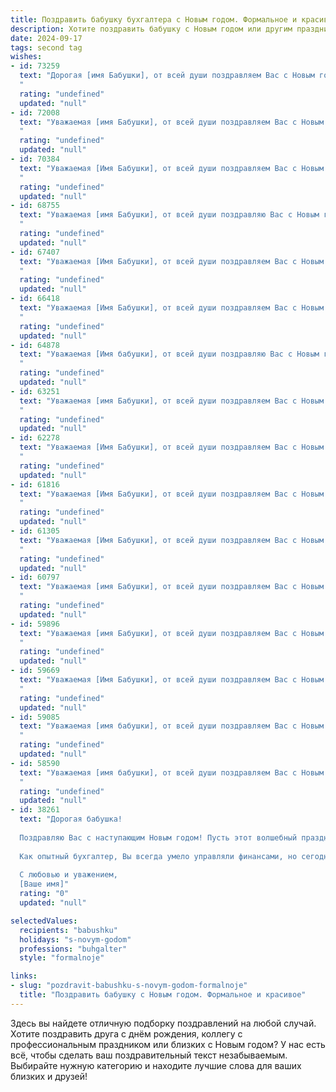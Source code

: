 ```yaml
---
title: Поздравить бабушку бухгалтера с Новым годом. Формальное и красивое
description: Хотите поздравить бабушку с Новым годом или другим праздником? Наш ИИ создаст незабываемое поздравление, а вы обязательно выделитесь среди других.  
date: 2024-09-17
tags: second tag
wishes:
- id: 73259
  text: "Дорогая [имя Бабушки], от всей души поздравляем Вас с Новым годом! Пусть наступающий год будет полон радости, благополучия и финансового процветания! Желаем Вам крепкого здоровья, оптимизма и новых свершений в вашем нелёгком, но важном деле – бухгалтерии. Пусть Новый год принесет Вам только приятные сюрпризы и станет успешным во всех смыслах!
  "
  rating: "undefined"
  updated: "null"
- id: 72008
  text: "Уважаемая [имя Бабушки], от всей души поздравляем Вас с Новым годом! Желаем Вам крепкого здоровья, семейного благополучия,  радости и мира в наступающем году. Пусть Ваш профессионализм и опыт  бухгалтера всегда остаются на высоте, а работа приносит только удовлетворение.
  "
  rating: "undefined"
  updated: "null"
- id: 70384
  text: "Уважаемая [Имя Бабушки], от всей души поздравляем Вас с Новым годом! Пусть этот год принесет Вам крепкое здоровье, финансовую стабильность и благополучие. Желаем Вам оставаться такой же активной и жизнерадостной, как всегда. Пусть грядущий год станет для Вас годом новых побед и свершений!
  "
  rating: "undefined"
  updated: "null"
- id: 68755
  text: "Уважаемая [имя Бабушки], от всей души поздравляю Вас с Новым годом! Пусть этот год принесет Вам крепкое здоровье, душевное спокойствие и множество радостных событий. Желаю, чтобы все Ваши начинания были успешными, а жизнь была наполнена теплом, любовью и заботой близких.
  "
  rating: "undefined"
  updated: "null"
- id: 67407
  text: "Уважаемая [Имя Бабушки], от всей души поздравляем Вас с Новым годом! Желаем Вам крепкого здоровья, благополучия, радости и семейного тепла. Пусть новый год принесет  Вам  успех и процветание, а работа бухгалтера будет легкой и приятной. С Новым годом!
  "
  rating: "undefined"
  updated: "null"
- id: 66418
  text: "Уважаемая [Имя Бабушки], от всей души поздравляем Вас с Новым годом! Желаем Вам крепкого здоровья, семейного благополучия и праздничного настроения. Пусть наступающий год принесет Вам радость, успех и финансовую стабильность. Пусть Ваша профессиональная деятельность, работа бухгалтера, приносит Вам удовлетворение и признание!
  "
  rating: "undefined"
  updated: "null"
- id: 64878
  text: "Уважаемая [Имя бабушки], от всей души поздравляю Вас с Новым годом! Желаю крепкого здоровья, семейного благополучия и, конечно же, успехов в Вашей профессиональной сфере. Пусть наступающий год принесет Вам множество радостных моментов, исполнение всех желаний и  только положительные эмоции.
  "
  rating: "undefined"
  updated: "null"
- id: 63251
  text: "Уважаемая [имя Бабушки], от всей души поздравляем Вас с Новым годом! Желаем Вам крепкого здоровья, благополучия, радости и добра в Новом году. Пусть работа Вашего бухгалтерского отдела будет легкой и успешной, а в личной жизни — царит мир и гармония!
  "
  rating: "undefined"
  updated: "null"
- id: 62278
  text: "Уважаемая [Имя Бабушки], от всей души поздравляем Вас с Новым годом! Желаем Вам крепкого здоровья, семейного благополучия и праздничного настроения. Пусть этот год принесет Вам радость, успех и финансовое процветание!
  "
  rating: "undefined"
  updated: "null"
- id: 61816
  text: "Уважаемая [Имя Бабушки], от всей души поздравляем Вас с Новым годом! Желаем Вам крепкого здоровья, душевного спокойствия и благополучия в наступающем году. Пусть Новый год принесет Вам только радость, успех и приятные моменты. Спасибо Вам за Ваш труд и преданность профессии бухгалтера!
  "
  rating: "undefined"
  updated: "null"
- id: 61305
  text: "Уважаемая [Имя Бабушки], от всей души поздравляем Вас с Новым годом! Желаем Вам крепкого здоровья, оптимизма, семейного благополучия и, конечно же, профессиональных успехов в новом году! Пусть работа приносит только радость, а результаты будут всегда положительными. С Новым годом!
  "
  rating: "undefined"
  updated: "null"
- id: 60797
  text: "Уважаемая [имя Бабушки], от всей души поздравляем Вас с Новым годом! Пусть этот год станет для Вас временем радости, благополучия и процветания. Желаем Вам крепкого здоровья, оптимизма и новых, интересных задач в Вашей профессиональной деятельности. Пусть Новый год принесет Вам только приятные сюрпризы и исполнение всех Ваших желаний!
  "
  rating: "undefined"
  updated: "null"
- id: 59896
  text: "Уважаемая [имя Бабушки], от всей души поздравляем Вас с Новым годом! Пусть наступающий год принесет Вам крепкое здоровье, семейное благополучие и финансовую стабильность. Желаем Вам новых профессиональных успехов, ведь Ваш опыт и мастерство как бухгалтера бесценны. Пусть каждый день будет наполнен радостью, теплом и любовью близких. С Новым годом!
  "
  rating: "undefined"
  updated: "null"
- id: 59669
  text: "Уважаемая [Имя Бабушки], от всей души поздравляем Вас с Новым годом! Желаем Вам крепкого здоровья, благополучия, семейного тепла и, конечно же,  чтобы в Новом году все Ваши бухгалтерские отчеты были безупречны и радовали Вас своей точностью!
  "
  rating: "undefined"
  updated: "null"
- id: 59085
  text: "Уважаемая [имя бабушки], от всей души поздравляем Вас с Новым годом! Желаем Вам крепкого здоровья, семейного благополучия и  успехов в Вашей нелегкой, но важной работе бухгалтера. Пусть Новый год принесет Вам только радость, мир и процветание!
  "
  rating: "undefined"
  updated: "null"
- id: 58590
  text: "Уважаемая [имя бабушки], от всей души поздравляем Вас с Новым годом! Пусть наступающий год принесет Вам крепкое здоровье, мир и благополучие, а работа, как всегда, будет идти в гору! Желаем Вам праздничного настроения, душевного тепла и исполнения всех желаний.
  "
  rating: "undefined"
  updated: "null"
- id: 38261
  text: "Дорогая бабушка!
  
  Поздравляю Вас с наступающим Новым годом! Пусть этот волшебный праздник принесет в Ваш дом тепло, радость и уют. Желаю здоровья, счастья и долгих лет жизни, наполненных яркими моментами и приятными воспоминаниями.
  
  Как опытный бухгалтер, Вы всегда умело управляли финансами, но сегодня желаю Вам лишь богатства в душе и гармонии в жизни. Пусть каждый день нового года будет щедрым на удачу и благополучие.
  
  С любовью и уважением,
  [Ваше имя]"
  rating: "0"
  updated: "null"

selectedValues:
  recipients: "babushku"
  holidays: "s-novym-godom"
  professions: "buhgalter"
  style: "formalnoje"

links:
- slug: "pozdravit-babushku-s-novym-godom-formalnoje"
  title: "Поздравить бабушку с Новым годом. Формальное и красивое"
---
```


Здесь вы найдете отличную подборку поздравлений на любой случай. 
Хотите поздравить друга с днём рождения, коллегу с профессиональным праздником или близких с Новым годом? У нас есть всё, чтобы сделать ваш поздравительный текст незабываемым. Выбирайте нужную категорию и находите лучшие слова для ваших близких и друзей!
